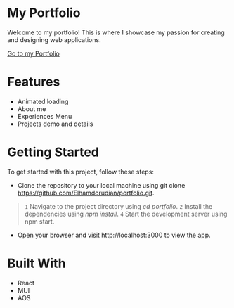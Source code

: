 # My Portfolio
Welcome to my portfolio! This is where I showcase my passion for creating and designing web applications.

[Go to my Portfolio](https://elhamdorudian.github.io/portfolio/)

# Features
* Animated loading
* About me
* Experiences Menu
* Projects demo and details

# Getting Started
To get started with this project, follow these steps:

* Clone the repository to your local machine using git clone https://github.com/Elhamdorudian/portfolio.git.

> `1` Navigate to the project directory using _cd portfolio_.
> `2` Install the dependencies using _npm install_.
> `4` Start the development server using npm start.

* Open your browser and visit http://localhost:3000 to view the app.

# Built With
* React
* MUI
* AOS
